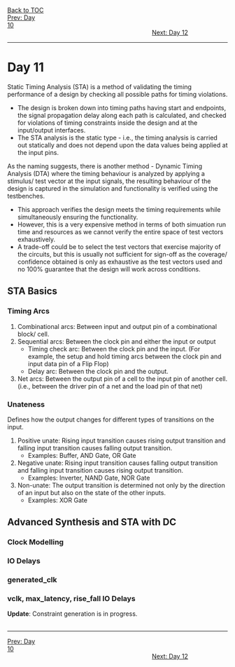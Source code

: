 [Back to TOC](../README.md)  
[Prev: Day 10](Day_10.md)$~~~~~~~~~~~~~~~~~~~~~~~~~~~~~~~~~~~~~~~~~~~~~~~~~~~~~~~~~~~~~~~~~~~~~~~~~~~~~~~~~~~~~~~~~~~~~~~~~~~~~~~~~~~~~~~~~~~~~~~~~~~~~~~~~~~~~~~~~~~~~~~~~~~~~~~~~~~~~~~~~~~~~~~~~~~~~~~~~~~~~~~~~~~~~~~~~~~~~~~~~~~~~~~~$[Next: Day 12](Day_12.md)  
_________________________________________________________________________________________________________  
# Day 11

Static Timing Analysis (STA) is a method of validating the timing performance of a design by checking all possible paths for timing violations.
  * The design is broken down into timing paths having start and endpoints, the signal propagation delay along each path is calculated, and checked for violations of timing constraints inside the design and at the input/output interfaces.
  * The STA analysis is the static type - i.e., the timing analysis is carried out statically and does not depend upon the data values being applied at the input pins.  

As the naming suggests, there is another method - Dynamic Timing Analysis (DTA) where the timing behaviour is analyzed by applying a stimulus/ test vector at the input signals, the resulting behaviour of the design is captured in the simulation and functionality is verified using the testbenches.
  * This approach verifies the design meets the timing requirements while simultaneously ensuring the functionality.
  * However, this is a very expensive method in terms of both simuation run time and resources as we cannot verify the entire space of test vectors exhaustively.
  * A trade-off could be to select the test vectors that exercise majority of the circuits, but this is usually not sufficient for sign-off as the coverage/ confidence obtained is only as exhaustive as the test vectors used and no 100% guarantee that the design will work across conditions.
## STA Basics
### Timing Arcs
1. Combinational arcs: Between input and output pin of a combinational block/ cell.
2. Sequential arcs: Between the clock pin and either the input or output
   * Timing check arc: Between the clock pin and the input. (For example, the setup and hold timing arcs between the clock pin and input data pin of a Flip Flop)
   * Delay arc: Between the clock pin and the output.
3. Net arcs: Between the output pin of a cell to the input pin of another cell. (i.e., between the driver pin of a net and the load pin of that net)

### Unateness
Defines how the output changes for different types of transitions on the input.
1. Positive unate: Rising input transition causes rising output transition and falling input transition causes falling output transition.
   * Examples: Buffer, AND Gate, OR Gate
2. Negative unate: Rising input transition causes falling output transition and falling input transition causes rising output transition.
   * Examples: Inverter, NAND Gate, NOR Gate
3. Non-unate: The output transition is determined not only by the direction of an input but also on the state of the other inputs.
   * Examples: XOR Gate

## Advanced Synthesis and STA with DC
### Clock Modelling
### IO Delays
### generated_clk
### vclk, max_latency, rise_fall IO Delays
**Update**: Constraint generation is in progress.  
<br>

_________________________________________________________________________________________________________  
[Prev: Day 10](Day_10.md)$~~~~~~~~~~~~~~~~~~~~~~~~~~~~~~~~~~~~~~~~~~~~~~~~~~~~~~~~~~~~~~~~~~~~~~~~~~~~~~~~~~~~~~~~~~~~~~~~~~~~~~~~~~~~~~~~~~~~~~~~~~~~~~~~~~~~~~~~~~~~~~~~~~~~~~~~~~~~~~~~~~~~~~~~~~~~~~~~~~~~~~~~~~~~~~~~~~~~~~~~~~~~~~~~$[Next: Day 12](Day_12.md)  
